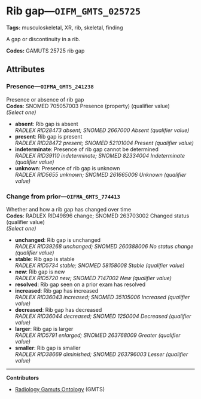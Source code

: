 # Rib gap—`OIFM_GMTS_025725`

**Tags:** musculoskeletal, XR, rib, skeletal, finding

A gap or discontinuity in a rib.

**Codes:** GAMUTS 25725 rib gap

## Attributes

### Presence—`OIFMA_GMTS_241238`

Presence or absence of rib gap  
**Codes**: SNOMED 705057003 Presence (property) (qualifier value)  
*(Select one)*

- **absent**: Rib gap is absent  
_RADLEX RID28473 absent; SNOMED 2667000 Absent (qualifier value)_
- **present**: Rib gap is present  
_RADLEX RID28472 present; SNOMED 52101004 Present (qualifier value)_
- **indeterminate**: Presence of rib gap cannot be determined  
_RADLEX RID39110 indeterminate; SNOMED 82334004 Indeterminate (qualifier value)_
- **unknown**: Presence of rib gap is unknown  
_RADLEX RID5655 unknown; SNOMED 261665006 Unknown (qualifier value)_

### Change from prior—`OIFMA_GMTS_774413`

Whether and how a rib gap has changed over time  
**Codes**: RADLEX RID49896 change; SNOMED 263703002 Changed status (qualifier value)  
*(Select one)*

- **unchanged**: Rib gap is unchanged  
_RADLEX RID39268 unchanged; SNOMED 260388006 No status change (qualifier value)_
- **stable**: Rib gap is stable  
_RADLEX RID5734 stable; SNOMED 58158008 Stable (qualifier value)_
- **new**: Rib gap is new  
_RADLEX RID5720 new; SNOMED 7147002 New (qualifier value)_
- **resolved**: Rib gap seen on a prior exam has resolved  
- **increased**: Rib gap has increased  
_RADLEX RID36043 increased; SNOMED 35105006 Increased (qualifier value)_
- **decreased**: Rib gap has decreased  
_RADLEX RID36044 decreased; SNOMED 1250004 Decreased (qualifier value)_
- **larger**: Rib gap is larger  
_RADLEX RID5791 enlarged; SNOMED 263768009 Greater (qualifier value)_
- **smaller**: Rib gap is smaller  
_RADLEX RID38669 diminished; SNOMED 263796003 Lesser (qualifier value)_

---

**Contributors**

- [Radiology Gamuts Ontology](https://gamuts.net/) (GMTS)